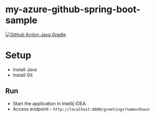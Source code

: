 # my-azure-github-spring-boot-sample

[![Github Action Java Gradle](https://github.com/shaunthomas999/my-azure-github-spring-boot-sample/actions/workflows/github-actions-java-gradle.yml/badge.svg)](https://github.com/shaunthomas999/my-azure-github-spring-boot-sample/actions/workflows/github-actions-java-gradle.yml)

# Setup

* Install Java
* Install Git

## Run

* Start the application in Intellij IDEA
* Access endpoint - `http://localhost:8080/greetings?name=Shaun`